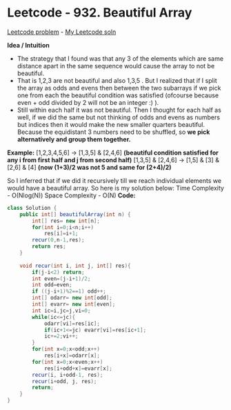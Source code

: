 # Leetcode - 932. Beautiful Array
[Leetcode problem](https://leetcode.com/problems/beautiful-array/) - [My Leetcode soln](https://leetcode.com/problems/beautiful-array/discuss/1430076/Java-nlog(n)-0ms-Different-recursive-solution-thinking)


**Idea / Intuition**
* The strategy that I found was that any 3 of the elements which are same distance apart in the same sequence would cause the array to not be beautiful.
* That is 1,2,3 are not beautiful and also 1,3,5 . But I realized that if I split the array as odds and evens then between the two subarrays if we pick one from each the beautiful condition was satisfied (ofcourse because even + odd divided by 2 will not be an integer :) ). 
* Still within each half it was not beautiful. Then I thought for each half as well, if we did the same but not thinking of odds and evens as numbers but indices then it would make the new smaller quarters beautiful. Because the equidistant 3 numbers need to be shuffled, so **we pick alternatively and group them together.**

**Example:**
[1,2,3,4,5,6]    -> [1,3,5] & [2,4,6] **(beautiful condition satisfied for any i from first half and j from second half)**
[1,3,5] & [2,4,6]  -> [1,5] & [3] & [2,6] & [4] **(now (1+3)/2 was not 5 and same for (2+4)/2)**

So I inferred that if we did it recursively till we reach individual elements we would have a beautiful array. So here is my solution below:
Time Complexity - O(Nlog(N))
Space Complexity - O(N)
**Code:**

```java
class Solution {
    public int[] beautifulArray(int n) {
        int[] res= new int[n];
        for(int i=0;i<n;i++)
            res[i]=i+1;
        recur(0,n-1,res);
        return res;
    }
    
    void recur(int i, int j, int[] res){
        if(j-i<2) return;
        int even=(j-i+1)/2;
        int odd=even;
        if ((j-i+1)%2==1) odd++;
        int[] odarr= new int[odd];
        int[] evarr= new int[even];
        int ic=i,jc=j,vi=0;
        while(ic<=jc){
            odarr[vi]=res[ic];
            if(ic+1<=jc) evarr[vi]=res[ic+1];
            ic+=2;vi++;
        }
        for(int x=0;x<odd;x++)
            res[i+x]=odarr[x];
        for(int x=0;x<even;x++)
            res[i+odd+x]=evarr[x];
        recur(i, i+odd-1, res);
        recur(i+odd, j, res);
        return;
    }
}
```